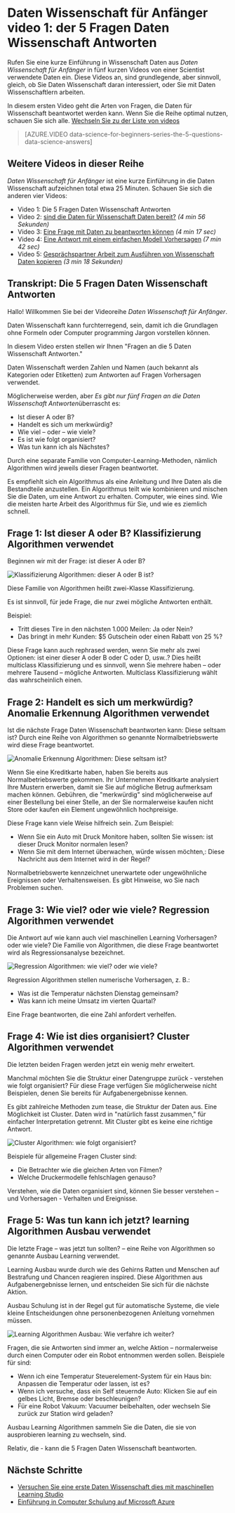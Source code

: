 <properties
   pageTitle="5 Daten Wissenschaft Fragen - Daten Wissenschaft für Anfänger | Microsoft Azure"
   description="Erhalten Sie eine kurze Einführung in Wissenschaft Daten aus Daten Wissenschaft für Anfänger, fünf kurzen Videos an, die mit der 5 Fragen Daten Wissenschaft Antworten beginnen."
   keywords="Ausführen von Daten für Wissenschaft, Daten Wissenschaft Anfänger, Daten Wissenschaft für Anfänger, Arten von Fragen, die Daten Wissenschaft Fragen, die Daten Wissenschaft video"
   services="machine-learning"
   documentationCenter="na"
   authors="cjgronlund"
   manager="jhubbard"
   editor="cjgronlund"/>

<tags
   ms.service="machine-learning"
   ms.devlang="na"
   ms.topic="article"
   ms.tgt_pltfrm="na"
   ms.workload="na"
   ms.date="10/20/2016"
   ms.author="cgronlun;garye"/>

# <a name="data-science-for-beginners-video-1-the-5-questions-data-science-answers"></a>Daten Wissenschaft für Anfänger video 1: der 5 Fragen Daten Wissenschaft Antworten

Rufen Sie eine kurze Einführung in Wissenschaft Daten aus *Daten Wissenschaft für Anfänger* in fünf kurzen Videos von einer Scientist verwendete Daten ein. Diese Videos an, sind grundlegende, aber sinnvoll, gleich, ob Sie Daten Wissenschaft daran interessiert, oder Sie mit Daten Wissenschaftlern arbeiten.

In diesem ersten Video geht die Arten von Fragen, die Daten für Wissenschaft beantwortet werden kann. Wenn Sie die Reihe optimal nutzen, schauen Sie sich alle. [Wechseln Sie zu der Liste von videos](#other-videos-in-this-series)

> [AZURE.VIDEO data-science-for-beginners-series-the-5-questions-data-science-answers]

## <a name="other-videos-in-this-series"></a>Weitere Videos in dieser Reihe

*Daten Wissenschaft für Anfänger* ist eine kurze Einführung in die Daten Wissenschaft aufzeichnen total etwa 25 Minuten. Schauen Sie sich die anderen vier Videos:

  * Video 1: Die 5 Fragen Daten Wissenschaft Antworten
  * Video 2: [sind die Daten für Wissenschaft Daten bereit?](machine-learning-data-science-for-beginners-is-your-data-ready-for-data-science.md) *(4 min 56 Sekunden)*
  * Video 3: [Eine Frage mit Daten zu beantworten können](machine-learning-data-science-for-beginners-ask-a-question-you-can-answer-with-data.md) *(4 min 17 sec)*
  * Video 4: [Eine Antwort mit einem einfachen Modell Vorhersagen](machine-learning-data-science-for-beginners-predict-an-answer-with-a-simple-model.md) *(7 min 42 sec)*
  * Video 5: [Gesprächspartner Arbeit zum Ausführen von Wissenschaft Daten kopieren](machine-learning-data-science-for-beginners-copy-other-peoples-work-to-do-data-science.md) *(3 min 18 Sekunden)*

## <a name="transcript-the-5-questions-data-science-answers"></a>Transkript: Die 5 Fragen Daten Wissenschaft Antworten

Hallo! Willkommen Sie bei der Videoreihe *Daten Wissenschaft für Anfänger*.

Daten Wissenschaft kann furchterregend, sein, damit ich die Grundlagen ohne Formeln oder Computer programming Jargon vorstellen können.

In diesem Video ersten stellen wir Ihnen "Fragen an die 5 Daten Wissenschaft Antworten."

Daten Wissenschaft werden Zahlen und Namen (auch bekannt als Kategorien oder Etiketten) zum Antworten auf Fragen Vorhersagen verwendet.

Möglicherweise werden, aber *Es gibt nur fünf Fragen an die Daten Wissenschaft Antworten*überrascht es:

  * Ist dieser A oder B?
  * Handelt es sich um merkwürdig?
  * Wie viel – oder – wie viele?
  * Es ist wie folgt organisiert?
  * Was tun kann ich als Nächstes?

  Durch eine separate Familie von Computer-Learning-Methoden, nämlich Algorithmen wird jeweils dieser Fragen beantwortet.


Es empfiehlt sich ein Algorithmus als eine Anleitung und Ihre Daten als die Bestandteile anzustellen. Ein Algorithmus teilt wie kombinieren und mischen Sie die Daten, um eine Antwort zu erhalten. Computer, wie eines sind. Wie die meisten harte Arbeit des Algorithmus für Sie, und wie es ziemlich schnell.

## <a name="question-1-is-this-a-or-b-uses-classification-algorithms"></a>Frage 1: Ist dieser A oder B? Klassifizierung Algorithmen verwendet

Beginnen wir mit der Frage: ist dieser A oder B?

![Klassifizierung Algorithmen: dieser A oder B ist?](./media/machine-learning-data-science-for-beginners-the-5-questions-data-science-answers/machine-learning-data-science-classification-algorithms.png)

Diese Familie von Algorithmen heißt zwei-Klasse Klassifizierung.

Es ist sinnvoll, für jede Frage, die nur zwei mögliche Antworten enthält.

Beispiel:

  * Tritt dieses Tire in den nächsten 1.000 Meilen: Ja oder Nein?
  * Das bringt in mehr Kunden: $5 Gutschein oder einen Rabatt von 25 %?

Diese Frage kann auch rephrased werden, wenn Sie mehr als zwei Optionen: ist einer dieser A oder B oder C oder D, usw..?  Dies heißt multiclass Klassifizierung und es sinnvoll, wenn Sie mehrere haben – oder mehrere Tausend – mögliche Antworten. Multiclass Klassifizierung wählt das wahrscheinlich einen.

## <a name="question-2-is-this-weird-uses-anomaly-detection-algorithms"></a>Frage 2: Handelt es sich um merkwürdig? Anomalie Erkennung Algorithmen verwendet

Ist die nächste Frage Daten Wissenschaft beantworten kann: Diese seltsam ist? Durch eine Reihe von Algorithmen so genannte Normalbetriebswerte wird diese Frage beantwortet.

![Anomalie Erkennung Algorithmen: Diese seltsam ist?](./media/machine-learning-data-science-for-beginners-the-5-questions-data-science-answers/machine-learning-data-science-anomaly-detection-algorithms.png)


Wenn Sie eine Kreditkarte haben, haben Sie bereits aus Normalbetriebswerte gekommen. Ihr Unternehmen Kreditkarte analysiert Ihre Mustern erwerben, damit sie Sie auf mögliche Betrug aufmerksam machen können. Gebühren, die "merkwürdig" sind möglicherweise auf einer Bestellung bei einer Stelle, an der Sie normalerweise kaufen nicht Store oder kaufen ein Element ungewöhnlich hochpreisige.

Diese Frage kann viele Weise hilfreich sein. Zum Beispiel:

  * Wenn Sie ein Auto mit Druck Monitore haben, sollten Sie wissen: ist dieser Druck Monitor normalen lesen?
  * Wenn Sie mit dem Internet überwachen, würde wissen möchten,: Diese Nachricht aus dem Internet wird in der Regel?

Normalbetriebswerte kennzeichnet unerwartete oder ungewöhnliche Ereignissen oder Verhaltensweisen. Es gibt Hinweise, wo Sie nach Problemen suchen.



## <a name="question-3-how-much-or-how-many-uses-regression-algorithms"></a>Frage 3: Wie viel? oder wie viele? Regression Algorithmen verwendet

Die Antwort auf wie kann auch viel maschinellen Learning Vorhersagen? oder wie viele? Die Familie von Algorithmen, die diese Frage beantwortet wird als Regressionsanalyse bezeichnet.

![Regression Algorithmen: wie viel? oder wie viele?](./media/machine-learning-data-science-for-beginners-the-5-questions-data-science-answers/machine-learning-data-science-regression-algorithms.png)


Regression Algorithmen stellen numerische Vorhersagen, z. B.:

  * Was ist die Temperatur nächsten Dienstag gemeinsam?  
  * Was kann ich meine Umsatz im vierten Quartal?

Eine Frage beantworten, die eine Zahl anfordert verhelfen.

## <a name="question-4-how-is-this-organized-uses-clustering-algorithms"></a>Frage 4: Wie ist dies organisiert? Cluster Algorithmen verwendet

Die letzten beiden Fragen werden jetzt ein wenig mehr erweitert.

Manchmal möchten Sie die Struktur einer Datengruppe zurück - verstehen wie folgt organisiert? Für diese Frage verfügen Sie möglicherweise nicht Beispielen, denen Sie bereits für Aufgabenergebnisse kennen.

Es gibt zahlreiche Methoden zum tease, die Struktur der Daten aus. Eine Möglichkeit ist Cluster. Daten wird in "natürlich fasst zusammen," für einfacher Interpretation getrennt. Mit Cluster gibt es keine eine richtige Antwort.

![Cluster Algorithmen: wie folgt organisiert?](./media/machine-learning-data-science-for-beginners-the-5-questions-data-science-answers/machine-learning-data-science-clustering-algorithms.png)

Beispiele für allgemeine Fragen Cluster sind:

  * Die Betrachter wie die gleichen Arten von Filmen?
  * Welche Druckermodelle fehlschlagen genauso?

Verstehen, wie die Daten organisiert sind, können Sie besser verstehen – und Vorhersagen - Verhalten und Ereignisse.  

## <a name="question-5-what-should-i-do-now-uses-reinforcement-learning-algorithms"></a>Frage 5: Was tun kann ich jetzt? learning Algorithmen Ausbau verwendet

Die letzte Frage – was jetzt tun sollten? – eine Reihe von Algorithmen so genannte Ausbau Learning verwendet.

Learning Ausbau wurde durch wie des Gehirns Ratten und Menschen auf Bestrafung und Chancen reagieren inspired. Diese Algorithmen aus Aufgabenergebnisse lernen, und entscheiden Sie sich für die nächste Aktion.

Ausbau Schulung ist in der Regel gut für automatische Systeme, die viele kleine Entscheidungen ohne personenbezogenen Anleitung vornehmen müssen.

![Learning Algorithmen Ausbau: Wie verfahre ich weiter?](./media/machine-learning-data-science-for-beginners-the-5-questions-data-science-answers/machine-learning-data-science-reinforcement-learning-algorithms.png)

Fragen, die sie Antworten sind immer an, welche Aktion – normalerweise durch einen Computer oder ein Robot entnommen werden sollen. Beispiele für sind:

  * Wenn ich eine Temperatur Steuerelement-System für ein Haus bin: Anpassen die Temperatur oder lassen, ist es?  
  * Wenn ich versuche, dass ein Self steuernde Auto: Klicken Sie auf ein gelbes Licht, Bremse oder beschleunigen?  
  * Für eine Robot Vakuum: Vacuumer beibehalten, oder wechseln Sie zurück zur Station wird geladen?

Ausbau Learning Algorithmen sammeln Sie die Daten, die sie von ausprobieren learning zu wechseln, sind.

Relativ, die - kann die 5 Fragen Daten Wissenschaft beantworten.



## <a name="next-steps"></a>Nächste Schritte

  * [Versuchen Sie eine erste Daten Wissenschaft dies mit maschinellen Learning Studio](machine-learning-create-experiment.md)
  * [Einführung in Computer Schulung auf Microsoft Azure](machine-learning-what-is-machine-learning.md)
